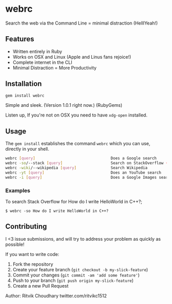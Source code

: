 webrc
===
Search the web via the Command Line = minimal distraction (HelllYeah!)

Features
--------
+ Written entirely in Ruby
+ Works on OSX and Linux (Apple and Linus fans rejoice!)
+ Complete internet in the CLI
+ Minimal Distraction = More Productivity

Installation
------------
```sh
gem install webrc
```
Simple and sleek. (Version 1.0.1 right now.) (RubyGems)

Listen up, If you're not on OSX you need to have ```xdg-open``` installed.

Usage
-----
The `gem install` establishes the command `webrc` which you can use, directly in your shell.

```sh
webrc [query]                                 Does a Google search
webrc -so/--stack [query]                     Search on StackOverflow (HellYeah!)
webrc -wiki/--wikipedia [query]               Search Wikipedia
webrc -yt [query]                             Does an YouTube search
webrc -i [query]                              Does a Google Images search

```
### Examples
To search Stack Overflow for How do I write HelloWorld in C++?;

    $ webrc -so How do I write HelloWorld in C++?

## Contributing

I <3 issue submissions, and will try to address your problem as quickly as possible!

If you want to write code:

1. Fork the repository
2. Create your feature branch (`git checkout -b my-slick-feature`)
3. Commit your changes (`git commit -am 'add some feature'`)
4. Push to your branch (`git push origin my-slick-feature`)
5. Create a new Pull Request

Author: Ritvik Choudhary twitter.com/ritvikc1512
